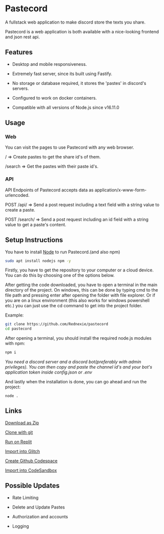 # Pastecord
A fullstack web application to make discord store the texts you share.


Pastecord is a web application is both available with a nice-looking frontend and json rest api.


## Features

- Desktop and mobile responsiveness.

- Extremely fast server, since its built using Fastify.

- No storage or database required, it stores the 'pastes' in discord's servers.

- Configured to work on docker containers.

- Compatible with all versions of Node.js since v16.11.0

## Usage

### Web

You can visit the pages to use Pastecord with any web browser.
<br>

/ => Create pastes to get the share id's of them.



/search => Get the pastes with their paste id's.

### API

API Endpoints of Pastecord accepts data as application/x-www-form-urlencoded.
<br>


POST /api/ => Send a post request including a text field with a string value to create a paste.

POST /search/ => Send a post request including an id field with a string value to get a paste's content.


## Setup Instructions

You have to install [Node](https://nodejs.org) to run Pastecord.(and also npm)

```bash
sudo apt install nodejs npm -y
```



Firstly, you have to get the repository to your computer or a cloud device. You can do this by choosing one of the options below.


After getting the code downloaded, you have to open a terminal in the main directory of the project. On windows, this can be done by typing cmd to the file path and pressing enter after opening the folder with file explorer. Or if you are on a linux environment (this also works for windows powershell etc.) you can just use the cd command to get into the project folder.


Example:
```bash
git clone https://github.com/Rednexie/pastecord
cd pastecord
```


After opening a terminal, you should install the required node.js modules with npm:

```bash
npm i
```


*You need a discord server and a discord bot(preferably with admin privileges). You can then copy and paste the channel id's and your bot's application token inside config.json or .env*


And lastly when the installation is done, you can go ahead and run the project:

```
node .
```




## Links
[Download as Zip](https://github.com/Rednexie/pastecord/archive/refs/heads/main.zip)


[Clone with git](https://gist.github.com/Rednexie/fb81fd8df10ca0dc2abaf24a0cfa2082)


[Run on Replit](https://repl.it/github/Rednexie/pastecord)


[Import into Glitch](https://glitch.com/edit/#!/import/git?url=https://github.com/Rednexie/pastecord)


[Create Github Codespace](https://github.com/codespaces/new?quickstart=1&name=guildedtemplate&repo=Rednexie/pastecord)


[Import into CodeSandbox](https://codesandbox.io/p/github/Rednexie/pastecord)


## Possible Updates

- Rate Limiting

- Delete and Update Pastes

- Authorization and accounts

- Logging



